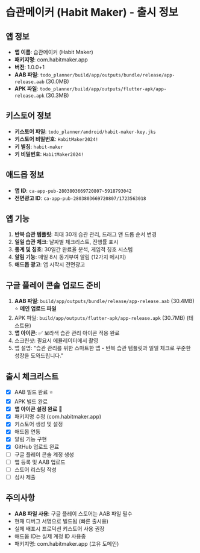 # 습관메이커 (Habit Maker) - 출시 정보

## 앱 정보
- **앱 이름**: 습관메이커 (Habit Maker)
- **패키지명**: com.habitmaker.app
- **버전**: 1.0.0+1
- **AAB 파일**: `todo_planner/build/app/outputs/bundle/release/app-release.aab` (30.0MB)
- **APK 파일**: `todo_planner/build/app/outputs/flutter-apk/app-release.apk` (30.3MB)

## 키스토어 정보
- **키스토어 파일**: `todo_planner/android/habit-maker-key.jks`
- **키스토어 비밀번호**: `HabitMaker2024!`
- **키 별칭**: `habit-maker`
- **키 비밀번호**: `HabitMaker2024!`

## 애드몹 정보
- **앱 ID**: `ca-app-pub-2803803669720807~5918793042`
- **전면광고 ID**: `ca-app-pub-2803803669720807/1723563018`

## 앱 기능
1. **반복 습관 템플릿**: 최대 30개 습관 관리, 드래그 앤 드롭 순서 변경
2. **일일 습관 체크**: 날짜별 체크리스트, 진행률 표시
3. **통계 및 칭호**: 30일간 완료율 분석, 게임적 칭호 시스템
4. **알림 기능**: 매일 8시 동기부여 알림 (12가지 메시지)
5. **애드몹 광고**: 앱 시작시 전면광고

## 구글 플레이 콘솔 업로드 준비
1. **AAB 파일**: `build/app/outputs/bundle/release/app-release.aab` (30.4MB) ⭐ **메인 업로드 파일**
2. APK 파일: `build/app/outputs/flutter-apk/app-release.apk` (30.7MB) (테스트용)
3. **앱 아이콘**: ✅ 보라색 습관 관리 아이콘 적용 완료
4. 스크린샷: 필요시 에뮬레이터에서 촬영
5. 앱 설명: "습관 관리를 위한 스마트한 앱 - 반복 습관 템플릿과 일일 체크로 꾸준한 성장을 도와드립니다."

## 출시 체크리스트
- [x] AAB 빌드 완료 ⭐
- [x] APK 빌드 완료
- [x] **앱 아이콘 설정 완료** 🎨
- [x] 패키지명 수정 (com.habitmaker.app)
- [x] 키스토어 생성 및 설정
- [x] 애드몹 연동
- [x] 알림 기능 구현
- [x] GitHub 업로드 완료
- [ ] 구글 플레이 콘솔 계정 생성
- [ ] 앱 등록 및 AAB 업로드
- [ ] 스토어 리스팅 작성
- [ ] 심사 제출

## 주의사항
- **AAB 파일 사용**: 구글 플레이 스토어는 AAB 파일 필수
- 현재 디버그 서명으로 빌드됨 (빠른 출시용)
- 실제 배포시 프로덕션 키스토어 사용 권장
- 애드몹 ID는 실제 계정 ID 사용중
- 패키지명: com.habitmaker.app (고유 도메인) 